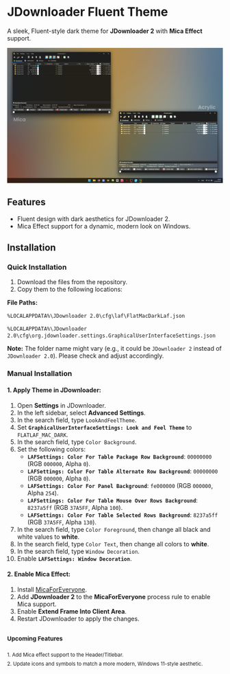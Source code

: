# JDownloader Fluent Theme  
A sleek, Fluent-style dark theme for **JDownloader 2** with **Mica Effect** support.

![Screenshot](https://github.com/ikoshura/JDownloader-Fluent/blob/main/Jdownloadermica.png?raw=true)

## Features
- Fluent design with dark aesthetics for JDownloader 2.
- Mica Effect support for a dynamic, modern look on Windows.

## Installation

### Quick Installation
1. Download the files from the repository.
2. Copy them to the following locations:

**File Paths:**
```
%LOCALAPPDATA%\JDownloader 2.0\cfg\laf\FlatMacDarkLaf.json
```
```
%LOCALAPPDATA%\JDownloader 2.0\cfg\org.jdownloader.settings.GraphicalUserInterfaceSettings.json
```

**Note:** The folder name might vary (e.g., it could be `JDownloader 2` instead of `JDownloader 2.0`). Please check and adjust accordingly.

### Manual Installation

#### 1. Apply Theme in JDownloader:
1. Open **Settings** in JDownloader.
2. In the left sidebar, select **Advanced Settings**.
3. In the search field, type `LookAndFeelTheme`.
4. Set **`GraphicalUserInterfaceSettings: Look and Feel Theme`** to `FLATLAF_MAC_DARK`.
5. In the search field, type `Color Background`.
6. Set the following colors:
   - **`LAFSettings: Color For Table Package Row Background`**: `00000000` (RGB `000000`, Alpha `0`).
   - **`LAFSettings: Color For Table Alternate Row Background`**: `00000000` (RGB `000000`, Alpha `0`).
   - **`LAFSettings: Color For Panel Background`**: `fe000000` (RGB `000000`, Alpha `254`).
   - **`LAFSettings: Color For Table Mouse Over Rows Background`**: `8237a5ff` (RGB `37A5FF`, Alpha `100`).
   - **`LAFSettings: Color For Table Selected Rows Background`**: `8237a5ff` (RGB `37A5FF`, Alpha `130`).
7. In the search field, type `Color Foreground`, then change all black and white values to **white**.
8. In the search field, type `Color Text`, then change all colors to **white**.
9. In the search field, type `Window Decoration`.
10. Enable **`LAFSettings: Window Decoration`**.

#### 2. Enable Mica Effect:
1. Install [MicaForEveryone](https://github.com/MicaForEveryone/MicaForEveryone).
2. Add **JDownloader 2** to the **MicaForEveryone** process rule to enable Mica support.
3. Enable **Extend Frame Into Client Area**.
4. Restart JDownloader to apply the changes.

### <sub>Upcoming Features</sub>
<sub>1. Add Mica effect support to the Header/Titlebar.</sub><br>
<sub>2. Update icons and symbols to match a more modern, Windows 11-style aesthetic.</sub>
